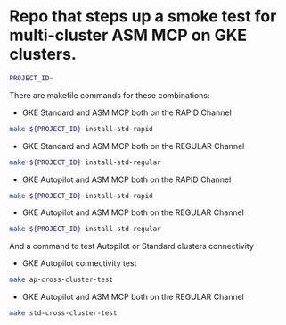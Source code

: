 # Repo that steps up a smoke test for multi-cluster ASM MCP on GKE clusters.

```bash
PROJECT_ID=
```

There are makefile commands for these combinations:
* GKE Standard and ASM MCP both on the RAPID Channel
```bash
make ${PROJECT_ID} install-std-rapid
```
* GKE Standard and ASM MCP both on the REGULAR Channel
```bash
make ${PROJECT_ID} install-std-regular
```
* GKE Autopilot and ASM MCP both on the RAPID Channel
```bash
make ${PROJECT_ID} install-std-rapid
```
* GKE Autopilot and ASM MCP both on the REGULAR Channel
```bash
make ${PROJECT_ID} install-std-regular
```

And a command to test Autopilot or Standard clusters connectivity
* GKE Autopilot connectivity test
```bash
make ap-cross-cluster-test
```
* GKE Autopilot and ASM MCP both on the REGULAR Channel
```bash
make std-cross-cluster-test
```
